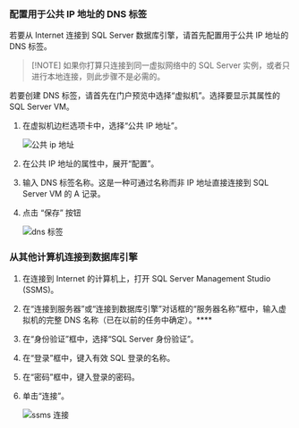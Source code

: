 <!-- Ibiza portal: tested -->

### <a name="configure-a-dns-label-for-the-public-ip-address"></a> 配置用于公共 IP 地址的 DNS 标签

若要从 Internet 连接到 SQL Server 数据库引擎，请首先配置用于公共 IP 地址的 DNS 标签。

> [!NOTE] 如果你打算只连接到同一虚拟网络中的 SQL Server 实例，或者只进行本地连接，则此步骤不是必需的。

若要创建 DNS 标签，请首先在门户预览中选择“虚拟机”。选择要显示其属性的 SQL Server VM。

1. 在虚拟机边栏选项卡中，选择“公共 IP 地址”。

    ![公共 ip 地址](./media/virtual-machines-sql-server-connection-steps/rm-public-ip-address.png)

2. 在公共 IP 地址的属性中，展开“配置”。

3. 输入 DNS 标签名称。这是一种可通过名称而非 IP 地址直接连接到 SQL Server VM 的 A 记录。

4. 点击 “保存” 按钮

    ![dns 标签](./media/virtual-machines-sql-server-connection-steps/rm-dns-label.png)

### <a name="connect-to-the-database-engine-from-another-computer"></a> 从其他计算机连接到数据库引擎

1. 在连接到 Internet 的计算机上，打开 SQL Server Management Studio (SSMS)。

2. 在“连接到服务器”或“连接到数据库引擎”对话框的“服务器名称”框中，输入虚拟机的完整 DNS 名称（已在以前的任务中确定）。****

3. 在“身份验证”框中，选择“SQL Server 身份验证”。

5. 在“登录”框中，键入有效 SQL 登录的名称。

6. 在“密码”框中，键入登录的密码。

7. 单击“连接”。

    ![ssms 连接](./media/virtual-machines-sql-server-connection-steps/rm-ssms-connect.png)

<!---HONumber=Mooncake_0411_2016-->